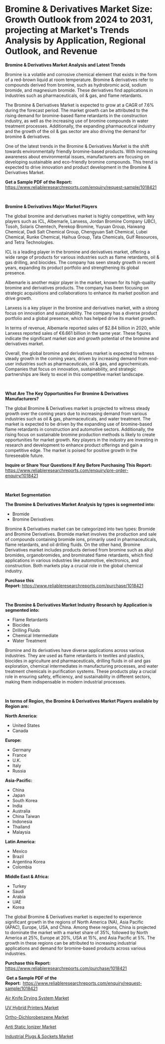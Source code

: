 <p><h1>Bromine & Derivatives Market Size: Growth Outlook from 2024 to 2031, projecting at Market's Trends Analysis by Application, Regional Outlook, and Revenue</h1></p><p><strong>Bromine & Derivatives Market Analysis and Latest Trends</strong></p>
<p><p>Bromine is a volatile and corrosive chemical element that exists in the form of a red-brown liquid at room temperature. Bromine & derivatives refer to compounds derived from bromine, such as hydrobromic acid, sodium bromide, and magnesium bromide. These derivatives find applications in industries such as pharmaceuticals, oil & gas, and flame retardants.</p><p>The Bromine & Derivatives Market is expected to grow at a CAGR of 7.6% during the forecast period. The market growth can be attributed to the rising demand for bromine-based flame retardants in the construction industry, as well as the increasing use of bromine compounds in water treatment processes. Additionally, the expanding pharmaceutical industry and the growth of the oil & gas sector are also driving the demand for bromine & derivatives.</p><p>One of the latest trends in the Bromine & Derivatives Market is the shift towards environmentally friendly bromine-based products. With increasing awareness about environmental issues, manufacturers are focusing on developing sustainable and eco-friendly bromine compounds. This trend is expected to drive innovation and product development in the Bromine & Derivatives Market.</p></p>
<p><strong>Get a Sample PDF of the Report:&nbsp;</strong> <a href="https://www.reliableresearchreports.com/enquiry/request-sample/1018421">https://www.reliableresearchreports.com/enquiry/request-sample/1018421</a></p>
<p>&nbsp;</p>
<p><strong>Bromine & Derivatives Major Market Players</strong></p>
<p><p>The global bromine and derivatives market is highly competitive, with key players such as ICL, Albemarle, Lanxess, Jordan Bromine Company (JBC), Tosoh, Solaris Chemtech, Perekop Bromine, Yuyuan Group, Haiwang Chemical, Dadi Salt Chemical Group, Chengyuan Salt Chemical, Lubei Chemical, Runke Chemical, Haihua Group, Tata Chemicals, Gulf Resources, and Tetra Technologies.</p><p>ICL is a leading player in the bromine and derivatives market, offering a wide range of products for various industries such as flame retardants, oil & gas drilling, and biocides. The company has seen steady growth in recent years, expanding its product portfolio and strengthening its global presence.</p><p>Albemarle is another major player in the market, known for its high-quality bromine and derivatives products. The company has been focusing on strategic acquisitions and collaborations to enhance its market position and drive growth. </p><p>Lanxess is a key player in the bromine and derivatives market, with a strong focus on innovation and sustainability. The company has a diverse product portfolio and a global presence, which has helped drive its market growth.</p><p>In terms of revenue, Albemarle reported sales of $2.84 billion in 2020, while Lanxess reported sales of €6.661 billion in the same year. These figures indicate the significant market size and growth potential of the bromine and derivatives market. </p><p>Overall, the global bromine and derivatives market is expected to witness steady growth in the coming years, driven by increasing demand from end-user industries such as pharmaceuticals, oil & gas, and agrochemicals. Companies that focus on innovation, sustainability, and strategic partnerships are likely to excel in this competitive market landscape.</p></p>
<p>&nbsp;</p>
<p><strong>What Are The Key Opportunities For Bromine & Derivatives Manufacturers?</strong></p>
<p><p>The global Bromine & Derivatives market is projected to witness steady growth over the coming years due to increasing demand from various industries such as oil & gas, pharmaceuticals, and water treatment. The market is expected to be driven by the expanding use of bromine-based flame retardants in construction and automotive sectors. Additionally, the rising focus on sustainable bromine production methods is likely to create opportunities for market growth. Key players in the industry are investing in research and development to enhance product offerings and gain a competitive edge. The market is poised for positive growth in the foreseeable future.</p></p>
<p><strong>Inquire or Share Your Questions If Any Before Purchasing This Report:</strong> <a href="https://www.reliableresearchreports.com/enquiry/pre-order-enquiry/1018421">https://www.reliableresearchreports.com/enquiry/pre-order-enquiry/1018421</a></p>
<p>&nbsp;</p>
<p><strong>Market Segmentation</strong></p>
<p><strong>The Bromine & Derivatives Market Analysis by types is segmented into:</strong></p>
<p><ul><li>Bromide</li><li>Bromine Derivatives</li></ul></p>
<p><p>Bromine & Derivatives market can be categorized into two types: Bromide and Bromine Derivatives. Bromide market involves the production and sale of compounds containing bromide ions, primarily used in pharmaceuticals, flame retardants, and oil drilling fluids. On the other hand, Bromine Derivatives market includes products derived from bromine such as alkyl bromides, organobromides, and brominated flame retardants, which find applications in various industries like automotive, electronics, and construction. Both markets play a crucial role in the global chemical industry.</p></p>
<p><strong>Purchase this Report:&nbsp;</strong><a href="https://www.reliableresearchreports.com/purchase/1018421">https://www.reliableresearchreports.com/purchase/1018421</a></p>
<p>&nbsp;</p>
<p><strong>The Bromine & Derivatives Market Industry Research by Application is segmented into:</strong></p>
<p><ul><li>Flame Retardants</li><li>Biocides</li><li>Drilling Fluids</li><li>Chemical Intermediate</li><li>Water Treatment</li></ul></p>
<p><p>Bromine and its derivatives have diverse applications across various industries. They are used as flame retardants in textiles and plastics, biocides in agriculture and pharmaceuticals, drilling fluids in oil and gas exploration, chemical intermediates in manufacturing processes, and water treatment chemicals in purification systems. These products play a crucial role in ensuring safety, efficiency, and sustainability in different sectors, making them indispensable in modern industrial processes.</p></p>
<p>&nbsp;</p>
<p><strong>In terms of Region, the Bromine & Derivatives Market Players available by Region are:</strong></p>
<p>
    <p> <strong> North America: </strong>
        <ul>
            <li>United States</li>
            <li>Canada</li>
        </ul>
        </p> 
    <p> <strong> Europe: </strong>
        <ul>
            <li>Germany</li>
            <li>France</li>
            <li>U.K.</li>
            <li>Italy</li>
            <li>Russia</li>
        </ul>
        </p> 
    <p> <strong> Asia-Pacific: </strong>
        <ul>
            <li>China</li>
            <li>Japan</li>
            <li>South Korea</li>
            <li>India</li>
            <li>Australia</li>
            <li>China Taiwan</li>
            <li>Indonesia</li>
            <li>Thailand</li>
            <li>Malaysia</li>
        </ul>
        </p> 
    <p> <strong> Latin America: </strong>
        <ul>
            <li>Mexico</li>
            <li>Brazil</li>
            <li>Argentina Korea</li>
            <li>Colombia</li>
        </ul>
        </p> 
    <p> <strong> Middle East & Africa: </strong>
        <ul>
            <li>Turkey</li>
            <li>Saudi</li>
            <li>Arabia</li>
            <li>UAE</li>
            <li>Korea</li>
        </ul>
    </p>
    </p>
<p><p>The global Bromine & Derivatives market is expected to experience significant growth in the regions of North America (NA), Asia Pacific (APAC), Europe, USA, and China. Among these regions, China is projected to dominate the market with a market share of 35%, followed by North America at 25%, Europe at 20%, USA at 15%, and Asia Pacific at 5%. The growth in these regions can be attributed to increasing industrial applications and demand for bromine-based products across various industries.</p></p>
<p><strong>Purchase this Report: </strong><a href="https://www.reliableresearchreports.com/purchase/1018421">https://www.reliableresearchreports.com/purchase/1018421</a></p>
<p>&nbsp;<strong>Get a Sample PDF of the Report:&nbsp;&nbsp;</strong><a href="https://www.reliableresearchreports.com/enquiry/request-sample/1018421">https://www.reliableresearchreports.com/enquiry/request-sample/1018421</a></p>
<p><strong></strong></p>
<p><p><a href="https://medium.com/@jazminjones30/air-knife-drying-system-market-outlook-industry-overview-and-forecast-2024-to-2031-bd26fa8bc493">Air Knife Drying System Market</a></p><p><a href="https://medium.com/@trevawisozk_19409/uv-hybrid-printers-market-size-and-market-trends-complete-industry-overview-2024-to-2031-972d6e030680">UV Hybrid Printers Market</a></p><p><a href="https://github.com/amae102299/Market-Research-Report-List-3/blob/main/ortho-dichlorobenzene-market.md">Ortho-Dichlorobenzene Market</a></p><p><a href="https://medium.com/@trevawisozk_19409/anti-static-ionizer-nbsp-market-focuses-on-market-share-size-and-projected-forecast-till-2031-0d68057f08a1">Anti Static Ionizer Market</a></p><p><a href="https://github.com/GroverBarry/Market-Research-Report-List-3/blob/main/industrial-plugs-sockets-market.md">Industrial Plugs & Sockets Market</a></p></p>